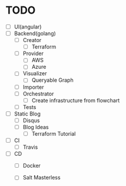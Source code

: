 TODO
====
- [ ] UI(angular)
- [ ] Backend(golang)
    - [ ] Creator
        - [ ] Terraform
    - [ ] Provider
        - [ ] AWS
        - [ ] Azure
    - [ ] Visualizer
        - [ ] Queryable Graph
    - [ ] Importer
    - [ ] Orchestrator
        - [ ] Create infrastructure from flowchart
    - [ ] Tests
- [ ] Static Blog
    - [ ] Disqus
    - [ ] Blog Ideas
        - [ ] Terraform Tutorial
- [ ] CI
    - [ ] Travis
- [ ] CD
    - [ ] Docker
    - [ ] Salt Masterless

